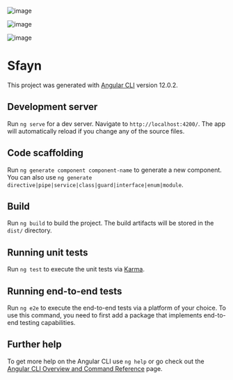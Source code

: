 ![image](https://user-images.githubusercontent.com/3206118/132086485-618a2e84-5ee7-4f24-9dac-8b9ab71786f9.png)

![image](https://user-images.githubusercontent.com/3206118/132086506-8e07a475-54c3-4e0c-af3c-b96bee76d116.png)

![image](https://user-images.githubusercontent.com/3206118/132086526-d62fe3f4-d79f-408f-ae50-83170afc69e3.png)



# Sfayn

This project was generated with [Angular CLI](https://github.com/angular/angular-cli) version 12.0.2.

## Development server

Run `ng serve` for a dev server. Navigate to `http://localhost:4200/`. The app will automatically reload if you change any of the source files.

## Code scaffolding

Run `ng generate component component-name` to generate a new component. You can also use `ng generate directive|pipe|service|class|guard|interface|enum|module`.

## Build

Run `ng build` to build the project. The build artifacts will be stored in the `dist/` directory.

## Running unit tests

Run `ng test` to execute the unit tests via [Karma](https://karma-runner.github.io).

## Running end-to-end tests

Run `ng e2e` to execute the end-to-end tests via a platform of your choice. To use this command, you need to first add a package that implements end-to-end testing capabilities.

## Further help

To get more help on the Angular CLI use `ng help` or go check out the [Angular CLI Overview and Command Reference](https://angular.io/cli) page.
